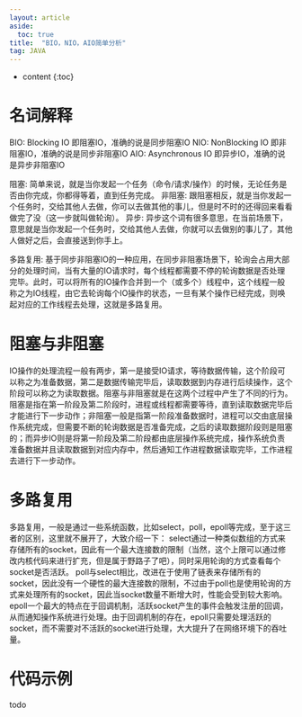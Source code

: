 ```yaml
---
layout: article
aside:
  toc: true
title:  "BIO，NIO，AIO简单分析"
tag: JAVA
---
```

* content
{:toc}


# 名词解释
BIO: Blocking IO 即阻塞IO，准确的说是同步阻塞IO
NIO: NonBlocking IO 即非阻塞IO，准确的说是同步非阻塞IO
AIO: Asynchronous IO 即异步IO，准确的说是异步非阻塞IO

阻塞: 简单来说，就是当你发起一个任务（命令/请求/操作）的时候，无论任务是否由你完成，你都得等着，直到任务完成。
非阻塞: 跟阻塞相反，就是当你发起一个任务时，交给其他人去做，你可以去做其他的事儿，但是时不时的还得回来看看做完了没（这一步就叫做轮询）。
异步: 异步这个词有很多意思，在当前场景下，意思就是当你发起一个任务时，交给其他人去做，你就可以去做别的事儿了，其他人做好之后，会直接送到你手上。

多路复用: 基于同步非阻塞IO的一种应用，在同步非阻塞场景下，轮询会占用大部分的处理时间，当有大量的IO请求时，每个线程都需要不停的轮询数据是否处理完毕。此时，可以将所有的IO操作合并到一个（或多个）线程中，这个线程一般称之为IO线程，由它去轮询每个IO操作的状态，一旦有某个操作已经完成，则唤起对应的工作线程去处理，这就是多路复用。

# 阻塞与非阻塞
IO操作的处理流程一般有两步，第一是接受IO请求，等待数据传输，这个阶段可以称之为准备数据，第二是数据传输完毕后，读取数据到内存进行后续操作，这个阶段可以称之为读取数据。阻塞与非阻塞就是在这两个过程中产生了不同的行为。阻塞是指在第一阶段及第二阶段时，进程或线程都需要等待，直到读取数据完毕后才能进行下一步动作；非阻塞一般是指第一阶段准备数据时，进程可以交由底层操作系统完成，但需要不断的轮询数据是否准备完成，之后的读取数据阶段则是阻塞的；而异步IO则是将第一阶段及第二阶段都由底层操作系统完成，操作系统负责准备数据并且读取数据到对应内存中，然后通知工作进程数据读取完毕，工作进程去进行下一步动作。

# 多路复用
多路复用，一般是通过一些系统函数，比如select，poll，epoll等完成，至于这三者的区别，这里就不展开了，大致介绍一下：
select通过一种类似数组的方式来存储所有的socket，因此有一个最大连接数的限制（当然，这个上限可以通过修改内核代码来进行扩充，但是属于野路子了吧），同时采用轮询的方式查看每个socket是否活跃。
poll与select相比，改进在于使用了链表来存储所有的socket，因此没有一个硬性的最大连接数的限制，不过由于poll也是使用轮询的方式来处理所有的socket，因此当socket数量不断增大时，性能会受到较大影响。
epoll一个最大的特点在于回调机制，活跃socket产生的事件会触发注册的回调，从而通知操作系统进行处理。由于回调机制的存在，epoll只需要处理活跃的socket，而不需要对不活跃的socket进行处理，大大提升了在网络环境下的吞吐量。

# 代码示例
todo
